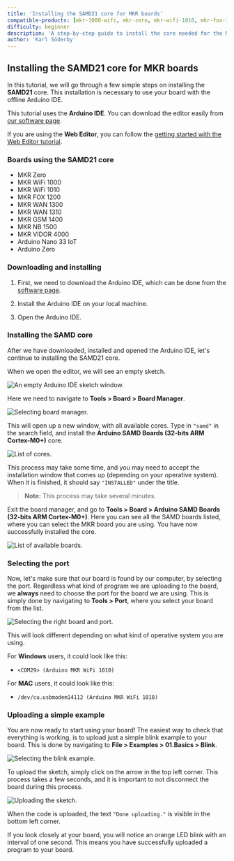 ```yaml
---
title: 'Installing the SAMD21 core for MKR boards'
compatible-products: [mkr-1000-wifi, mkr-zero, mkr-wifi-1010, mkr-fox-1200, mkr-wan-1300, mkr-wan-1310, mkr-nb-1500, mkr-vidor-4000, nano-33-iot, zero]
difficulty: beginner
description: 'A step-by-step guide to install the core needed for the MKR Family, Zero and Nano 33 IoT boards.'
author: 'Karl Söderby'
---
```


## Installing the SAMD21 core for MKR boards

In this tutorial, we will go through a few simple steps on installing the **SAMD21** core. This installation is necessary to use your board with the offline Arduino IDE.

This tutorial uses the **Arduino IDE**. You can download the editor easily from [our software page](https://www.arduino.cc/en/software).

If you are using the **Web Editor**, you can follow the [getting started with the Web Editor tutorial](/cloud/web-editor/tutorials/getting-started/getting-started-web-editor).


### Boards using the SAMD21 core

- MKR Zero
- MKR WiFi 1000
- MKR WiFi 1010
- MKR FOX 1200
- MKR WAN 1300
- MKR WAN 1310
- MKR GSM 1400
- MKR NB 1500
- MKR VIDOR 4000
- Arduino Nano 33 IoT
- Arduino Zero

### Downloading and installing

1. First, we need to download the Arduino IDE, which can be done from the [software page](https://www.arduino.cc/en/software).

2. Install the Arduino IDE on your local machine.

3. Open the Arduino IDE.

### Installing the SAMD core

After we have downloaded, installed and opened the Arduino IDE, let's continue to installing the SAMD21 core.

When we open the editor, we will see an empty sketch.

![An empty Arduino IDE sketch window.](assets/install_samd21_img01.png)

Here we need to navigate to **Tools > Board > Board Manager**.

![Selecting board manager.](assets/install_samd21_img02.png)

This will open up a new window, with all available cores. Type in `"samd"` in the search field, and install the **Arduino SAMD Boards (32-bits ARM Cortex-M0+)** core.

![List of cores.](assets/install_samd21_img03.png)

This process may take some time, and you may need to accept the installation window that comes up (depending on your operative system). When it is finished, it should say `"INSTALLED"` under the title.

>**Note:** This process may take several minutes.

Exit the board manager, and go to **Tools > Board > Arduino SAMD Boards (32-bits ARM Cortex-M0+)**. Here you can see all the SAMD boards listed, where you can select the MKR board you are using. You have now successfully installed the core.

![List of available boards.](assets/install_samd21_img04.png)

### Selecting the port

Now, let's make sure that our board is found by our computer, by selecting the port. Regardless what kind of program we are uploading to the board, we **always** need to choose the port for the board we are using. This is simply done by navigating to **Tools > Port**, where you select your board from the list.

![Selecting the right board and port.](assets/install_samd21_img05.png)

This will look different depending on what kind of operative system you are using.

For **Windows** users, it could look like this:

- `<COM29> (Arduino MKR WiFi 1010)`

For **MAC** users, it could look like this:

- `/dev/cu.usbmodem14112 (Arduino MKR WiFi 1010)`

### Uploading a simple example

You are now ready to start using your board! The easiest way to check that everything is working, is to upload just a simple blink example to your board. This is done by navigating to **File > Examples > 01.Basics > Blink**.

![Selecting the blink example.](assets/install_samd21_img06.png)

To upload the sketch, simply click on the arrow in the top left corner. This process takes a few seconds, and it is important to not disconnect the board during this process.

![Uploading the sketch.](assets/install_samd21_img07.png)

When the code is uploaded, the text `"Done uploading."` is visible in the bottom left corner.

If you look closely at your board, you will notice an orange LED blink with an interval of one second. This means you have successfully uploaded a program to your board.

